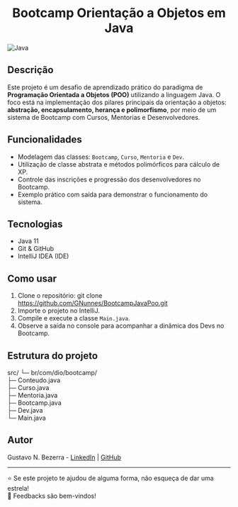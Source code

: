 <h1><div align="center"> Bootcamp Orientação a Objetos em Java</div></h1>

![Java](https://img.shields.io/badge/Language-Java-orange)

## Descrição

Este projeto é um desafio de aprendizado prático do paradigma de **Programação Orientada a Objetos (POO)** utilizando a linguagem Java. O foco está na implementação dos pilares principais da orientação a objetos: **abstração, encapsulamento, herança e polimorfismo**, por meio de um sistema de Bootcamp com Cursos, Mentorias e Desenvolvedores.

## Funcionalidades

- Modelagem das classes: `Bootcamp`, `Curso`, `Mentoria` e `Dev`.
- Utilização de classe abstrata e métodos polimórficos para cálculo de XP.
- Controle das inscrições e progressão dos desenvolvedores no Bootcamp.
- Exemplo prático com saída para demonstrar o funcionamento do sistema.

## Tecnologias

- Java 11
- Git & GitHub
- IntelliJ IDEA (IDE)

## Como usar

1. Clone o repositório:
git clone https://github.com/GNunnes/BootcampJavaPoo.git
2. Importe o projeto no IntelliJ.
3. Compile e execute a classe `Main.java`.
4. Observe a saída no console para acompanhar a dinâmica dos Devs no Bootcamp.

## Estrutura do projeto

src/
└─ br/com/dio/bootcamp/<br>
├─ Conteudo.java<br>
├─ Curso.java<br>
├─ Mentoria.java<br>
├─ Bootcamp.java<br>
├─ Dev.java<br>
└─ Main.java<br>

## Autor

Gustavo N. Bezerra - [LinkedIn](https://www.linkedin.com/in/gustavo-nunnes) | [GitHub](https://github.com/GNunnes)

---

⭐️ Se este projeto te ajudou de alguma forma, não esqueça de dar uma estrela!  
📩 Feedbacks são bem-vindos!

